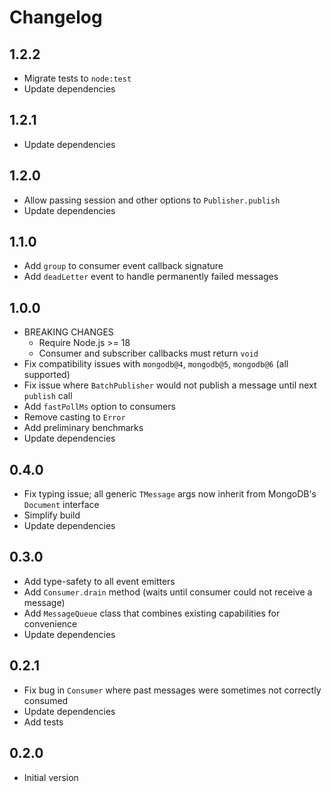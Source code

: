 # Changelog

## 1.2.2

- Migrate tests to `node:test`
- Update dependencies

## 1.2.1

- Update dependencies

## 1.2.0

- Allow passing session and other options to `Publisher.publish`
- Update dependencies

## 1.1.0

- Add `group` to consumer event callback signature
- Add `deadLetter` event to handle permanently failed messages

## 1.0.0

- BREAKING CHANGES
  - Require Node.js >= 18
  - Consumer and subscriber callbacks must return `void`
- Fix compatibility issues with `mongodb@4`, `mongodb@5`, `mongodb@6` (all supported)
- Fix issue where `BatchPublisher` would not publish a message until next `publish` call
- Add `fastPollMs` option to consumers
- Remove casting to `Error`
- Add preliminary benchmarks
- Update dependencies

## 0.4.0

- Fix typing issue; all generic `TMessage` args now inherit from MongoDB's `Document` interface
- Simplify build
- Update dependencies

## 0.3.0

- Add type-safety to all event emitters
- Add `Consumer.drain` method (waits until consumer could not receive a message)
- Add `MessageQueue` class that combines existing capabilities for convenience
- Update dependencies

## 0.2.1

- Fix bug in `Consumer` where past messages were sometimes not correctly consumed
- Update dependencies
- Add tests

## 0.2.0

- Initial version

